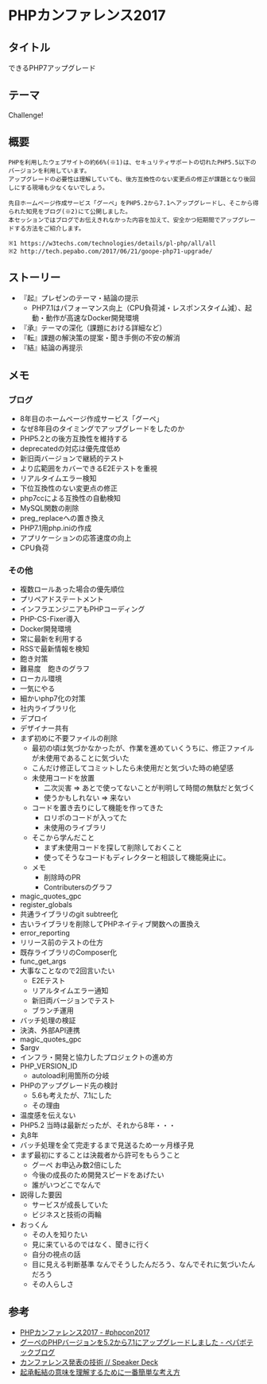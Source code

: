 # PHPカンファレンス2017

## タイトル
できるPHP7アップグレード

## テーマ
Challenge!

## 概要
```
PHPを利用したウェブサイトの約66%(※1)は、セキュリティサポートの切れたPHP5.5以下のバージョンを利用しています。
アップグレードの必要性は理解していても、後方互換性のない変更点の修正が課題となり後回しにする現場も少なくないでしょう。

先日ホームページ作成サービス「グーペ」をPHP5.2から7.1へアップグレードし、そこから得られた知見をブログ(※2)にて公開しました。
本セッションではブログでお伝えきれなかった内容を加えて、安全かつ短期間でアップグレードする方法をご紹介します。

※1 https://w3techs.com/technologies/details/pl-php/all/all
※2 http://tech.pepabo.com/2017/06/21/goope-php71-upgrade/
```

## ストーリー
* 『起』プレゼンのテーマ・結論の提示
    * PHP7.1はパフォーマンス向上（CPU負荷減・レスポンスタイム減）、起動・動作が高速なDocker開発環境
* 『承』テーマの深化（課題における詳細など）
* 『転』課題の解決策の提案・聞き手側の不安の解消
* 『結』結論の再提示

## メモ
### ブログ
* 8年目のホームページ作成サービス「グーペ」
* なぜ8年目のタイミングでアップグレードをしたのか
* PHP5.2との後方互換性を維持する
* deprecatedの対応は優先度低め
* 新旧両バージョンで継続的テスト
* より広範囲をカバーできるE2Eテストを重視
* リアルタイムエラー検知
* 下位互換性のない変更点の修正
* php7ccによる互換性の自動検知
* MySQL関数の削除
* preg_replaceへの置き換え
* PHP7.1用php.iniの作成
* アプリケーションの応答速度の向上
* CPU負荷

### その他
* 複数ロールあった場合の優先順位
* プリペアドステートメント
* インフラエンジニアもPHPコーディング
* PHP-CS-Fixer導入
* Docker開発環境
* 常に最新を利用する
* RSSで最新情報を検知
* 飽き対策
* 難易度　飽きのグラフ
* ローカル環境
* 一気にやる
* 細かいphp7化の対策
* 社内ライブラリ化
* デプロイ
* デザイナー共有
* まず初めに不要ファイルの削除
    * 最初の頃は気づかなかったが、作業を進めていくうちに、修正ファイルが未使用であることに気づいた
    * こんだけ修正してコミットしたら未使用だと気づいた時の絶望感
    * 未使用コードを放置
        * 二次災害 => あとで使ってないことが判明して時間の無駄だと気づく
        * 使うかもしれない => 来ない
    * コードを置き去りにして機能を作ってきた
        * ロリポのコードが入ってた
        * 未使用のライブラリ
    * そこから学んだこと
        * まず未使用コードを探して削除しておくこと
        * 使ってそうなコードもディレクターと相談して機能廃止に。
    * メモ
        * 削除時のPR
        * Contributersのグラフ
* magic_quotes_gpc
* register_globals
* 共通ライブラリのgit subtree化
* 古いライブラリを削除してPHPネイティブ関数への置換え
* error_reporting
* リリース前のテストの仕方
* 既存ライブラリのComposer化
* func_get_args
* 大事なことなので2回言いたい
    * E2Eテスト
    * リアルタイムエラー通知
    * 新旧両バージョンでテスト
    * ブランチ運用
* バッチ処理の検証
* 決済、外部API連携
* magic_quotes_gpc
* $argv
* インフラ・開発と協力したプロジェクトの進め方
* PHP_VERSION_ID
    * autoload利用箇所の分岐
* PHPのアップグレード先の検討
    * 5.6も考えたが、7.1にした
    * その理由
* 温度感を伝えない
* PHP5.2 当時は最新だったが、それから8年・・・
* 丸8年
* バッチ処理を全て完走するまで見送るため一ヶ月様子見
* まず最初にすることは決裁者から許可をもらうこと
    * グーペ お申込み数2倍にした
    * 今後の成長のため開発スピードをあげたい
    * 誰がいつどこでなんで
* 説得した要因
    * サービスが成長していた
    * ビジネスと技術の両輪
* おっくん
    * その人を知りたい
    * 見に来ているのではなく、聞きに行く
    * 自分の視点の話
    * 目に見える判断基準 なんでそうしたんだろう、なんでそれに気づいたんだろう
    * その人らしさ

## 参考
* [PHPカンファレンス2017 \- \#phpcon2017](http://phpcon.php.gr.jp/2017/)
* [グーペのPHPバージョンを5\.2から7\.1にアップグレードしました \- ペパボテックブログ](https://tech.pepabo.com/2017/06/21/goope-php71-upgrade/)
* [カンファレンス発表の技術 // Speaker Deck](https://speakerdeck.com/hsbt/kanhuarensufa-biao-falseji-shu)
* [起承転結の意味を理解するために一番簡単な考え方](http://kyakuhon.terukosan.com/kishotenketu-imi/)
